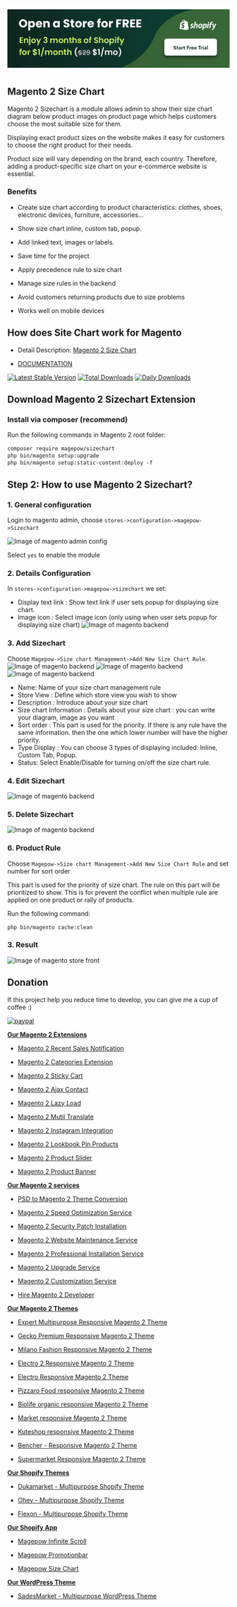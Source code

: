 [<img src="https://github.com/magepow/themeforest/blob/master/shopify/shopify_affiliate.jpg" >](https://shopify.pxf.io/VyL446)

## Magento 2 Size Chart

Magento 2 Sizechart is a module allows admin to show their size chart diagram below product images on product page which helps customers choose the most suitable size for them.

Displaying exact product sizes on the website makes it easy for customers to choose the right product for their needs.

Product size will vary depending on the brand, each country. Therefore, adding a product-specific size chart on your e-commerce website is essential.

### Benefits

- Create size chart according to product characteristics: clothes, shoes, electronic devices, furniture, accessories...

- Show size chart inline, custom tab, popup.

- Add linked text, images or labels.

- Save time for the project

- Apply precedence rule to size chart

- Manage size rules in the backend

- Avoid customers returning products due to size problems

- Works well on mobile devices

## How does Site Chart work for Magento

- Detail Description: [Magento 2 Size Chart](https://magepow.com/magento-2-size-chart.html)

- [DOCUMENTATION](https://docs.magepow.com/sizechart/)

[![Latest Stable Version](https://poser.pugx.org/magepow/sizechart/v/stable)](https://packagist.org/packages/magepow/sizechart)
[![Total Downloads](https://poser.pugx.org/magepow/sizechart/downloads)](https://packagist.org/packages/magepow/sizechart)
[![Daily Downloads](https://poser.pugx.org/magepow/sizechart/d/daily)](https://packagist.org/packages/magepow/sizechart)

## Download Magento 2 Sizechart Extension
### Install via composer (recommend)
Run the following commands in Magento 2 root folder:
```
composer require magepow/sizechart
php bin/magento setup:upgrade
php bin/magento setup:static-content:deploy -f

```

## Step 2: How to use Magento 2 Sizechart?

  ### 1. General configuration

  Login to magento admin, choose `stores->configuration->magepow->Sizechart`
  
  ![Image of magento admin config](https://github.com/magepow/magento2-sizechart/blob/master/media/config.png)

  Select `yes` to enable the module
  
  ### 2. Details Configuration
  
   In `stores->configuration->magepow->sizechart` we set: 
   * Display text link : Show text link if user sets popup for displaying size chart.
   * Image icon : Select image icon (only using when user sets popup for displaying size chart)
    ![Image of magento backend](https://github.com/magepow/magento2-sizechart/blob/master/media/config-popup.png)
   ### 3. Add Sizechart
   Choose `Magepow->Size chart Management->Add New Size Chart Rule`.
   ![Image of magento backend](https://github.com/magepow/magento2-sizechart/blob/master/media/add-content1.png)
   ![Image of magento backend](https://github.com/magepow/magento2-sizechart/blob/master/media/add-content2.png)
   ![Image of magento backend](https://github.com/magepow/magento2-sizechart/blob/master/media/add-content3.png)
   
   * Name: Name of your size chart management rule
   * Store View : Define which store view you wish to show
   * Description : Introduce about your size chart
   * Size chart Information : Details about your size chart : you can write your diagram, image as you want
   * Sort order : This part is used for the priority. If there is any rule have the same information. then the one which lower number will have the higher priority.
   * Type Display : You can choose 3 types of displaying included: Inline, Custom Tab, Popup.
   * Status: Select Enable/Disable for turning on/off the size chart rule.
   
   ### 4. Edit Sizechart
   ![Image of magento backend](https://github.com/magepow/magento2-sizechart/blob/master/media/edit.png)
   ### 5. Delete Sizechart
   ![Image of magento backend](https://github.com/magepow/magento2-sizechart/blob/master/media/delete.png)
   ### 6. Product Rule
   Choose `Magepow->Size chart Management->Add New Size Chart Rule` and set number for sort order
    
   This part is used for the priority of size chart. The rule on this part will be prioritized to show. This is for prevent the conflict when multiple rule are applied on one product or rally of products.
    
   Run the following command:
   
   ```
   php bin/magento cache:clean
   ```
   
  ### 3. Result
   
   ![Image of magento store front](https://github.com/magepow/magento2-sizechart/blob/master/media/result.png)
   
 ## Donation

If this project help you reduce time to develop, you can give me a cup of coffee :) 

[![paypal](https://www.paypalobjects.com/en_US/i/btn/btn_donateCC_LG.gif)](https://www.paypal.com/paypalme/alopay)

      
**[Our Magento 2 Extensions](https://magepow.com/magento-2-extensions.html)**

* [Magento 2 Recent Sales Notification](https://magepow.com/magento-2-recent-order-notification.html)

* [Magento 2 Categories Extension](https://magepow.com/magento-categories-extension.html)

* [Magento 2 Sticky Cart](https://magepow.com/magento-sticky-cart.html)

* [Magento 2 Ajax Contact](https://magepow.com/magento-ajax-contact-form.html)

* [Magento 2 Lazy Load](https://magepow.com/magento-lazy-load.html)

* [Magento 2 Mutil Translate](https://magepow.com/magento-multi-translate.html)

* [Magento 2 Instagram Integration](https://magepow.com/magento-2-instagram.html)

* [Magento 2 Lookbook Pin Products](https://magepow.com/lookbook-pin-products.html)

* [Magento 2 Product Slider](https://magepow.com/magento-product-slider.html)

* [Magento 2 Product Banner](https://magepow.com/magento-2-banner-slider.html)

**[Our Magento 2 services](https://magepow.com/magento-services.html)**

* [PSD to Magento 2 Theme Conversion](https://alothemes.com/psd-to-magento-theme-conversion.html)

* [Magento 2 Speed Optimization Service](https://magepow.com/magento-speed-optimization-service.html)

* [Magento 2 Security Patch Installation](https://magepow.com/magento-security-patch-installation.html)

* [Magento 2 Website Maintenance Service](https://magepow.com/website-maintenance-service.html)

* [Magento 2 Professional Installation Service](https://magepow.com/professional-installation-service.html)

* [Magento 2 Upgrade Service](https://magepow.com/magento-upgrade-service.html)

* [Magento 2 Customization Service](https://magepow.com/customization-service.html)

* [Hire Magento 2 Developer](https://magepow.com/hire-magento-developer.html)

**[Our Magento 2 Themes](https://alothemes.com/)**

* [Expert Multipurpose Responsive Magento 2 Theme](https://1.envato.market/c/1314680/275988/4415?u=https://themeforest.net/item/expert-premium-responsive-magento-2-and-1-support-rtl-magento-2-/21667789)

* [Gecko Premium Responsive Magento 2 Theme](https://1.envato.market/c/1314680/275988/4415?u=https://themeforest.net/item/gecko-responsive-magento-2-theme-rtl-supported/24677410)

* [Milano Fashion Responsive Magento 2 Theme](https://1.envato.market/c/1314680/275988/4415?u=https://themeforest.net/item/milano-fashion-responsive-magento-1-2-theme/12141971)

* [Electro 2 Responsive Magento 2 Theme](https://1.envato.market/c/1314680/275988/4415?u=https://themeforest.net/item/electro2-premium-responsive-magento-2-rtl-supported/26875864)

* [Electro Responsive Magento 2 Theme](https://1.envato.market/c/1314680/275988/4415?u=https://themeforest.net/item/electro-responsive-magento-1-2-theme/17042067)

* [Pizzaro Food responsive Magento 2 Theme](https://1.envato.market/c/1314680/275988/4415?u=https://themeforest.net/item/pizzaro-food-responsive-magento-1-2-theme/19438157)

* [Biolife organic responsive Magento 2 Theme](https://1.envato.market/c/1314680/275988/4415?u=https://themeforest.net/item/biolife-organic-food-magento-2-theme-rtl-supported/25712510)

* [Market responsive Magento 2 Theme](https://1.envato.market/c/1314680/275988/4415?u=https://themeforest.net/item/market-responsive-magento-2-theme/22997928)

* [Kuteshop responsive Magento 2 Theme](https://1.envato.market/c/1314680/275988/4415?u=https://themeforest.net/item/kuteshop-multipurpose-responsive-magento-1-2-theme/12985435)

* [Bencher - Responsive Magento 2 Theme](https://1.envato.market/c/1314680/275988/4415?u=https://themeforest.net/item/bencher-responsive-magento-1-2-theme/15787772)

* [Supermarket Responsive Magento 2 Theme](https://1.envato.market/c/1314680/275988/4415?u=https://themeforest.net/item/supermarket-responsive-magento-1-2-theme/18447995)

**[Our Shopify Themes](https://themeforest.net/user/alotheme)**

* [Dukamarket - Multipurpose Shopify Theme](https://1.envato.market/c/1314680/275988/4415?u=https://themeforest.net/item/dukamarket-multipurpose-shopify-theme/36158349)

* [Ohey - Multipurpose Shopify Theme](https://1.envato.market/c/1314680/275988/4415?u=https://themeforest.net/item/ohey-multipurpose-shopify-theme/34624195)

* [Flexon - Multipurpose Shopify Theme](https://1.envato.market/c/1314680/275988/4415?u=https://themeforest.net/item/flexon-multipurpose-shopify-theme/33461048)

**[Our Shopify App](https://apps.shopify.com/partners/maggicart)**

* [Magepow Infinite Scroll](https://apps.shopify.com/magepow-infinite-scroll)

* [Magepow Promotionbar](https://apps.shopify.com/magepow-promotionbar)

* [Magepow Size Chart](https://apps.shopify.com/magepow-size-chart)

**[Our WordPress Theme](https://themeforest.net/user/alotheme/portfolio)**

* [SadesMarket - Multipurpose WordPress Theme](https://1.envato.market/c/1314680/275988/4415?u=https://themeforest.net/item/sadesmarket-multipurpose-wordpress-theme/35369933)
